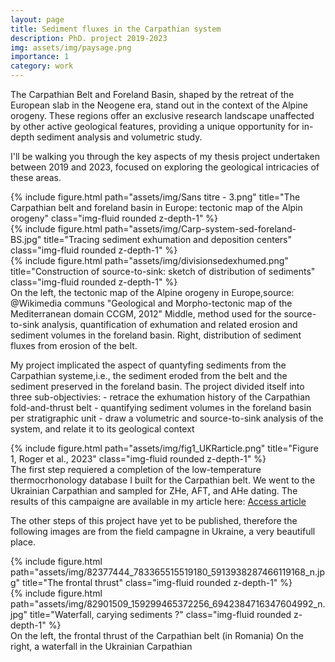 ```yaml
---
layout: page
title: Sediment fluxes in the Carpathian system
description: PhD. project 2019-2023
img: assets/img/paysage.png
importance: 1
category: work
---
```


The Carpathian Belt and Foreland Basin, shaped by the retreat of the European slab in the Neogene era, stand out in the context of the Alpine orogeny. These regions offer an exclusive research landscape unaffected by other active geological features, providing a unique opportunity for in-depth sediment analysis and volumetric study.

I'll be walking you through the key aspects of my thesis project undertaken between 2019 and 2023, focused on exploring the geological intricacies of these areas.


<div class="row">
    <div class="col-sm mt-3 mt-md-0">
        {% include figure.html path="assets/img/Sans titre - 3.png" title="The Carpathian belt and foreland basin in Europe: tectonic map of the Alpin orogeny" class="img-fluid rounded z-depth-1" %}
    </div>
    <div class="col-sm mt-3 mt-md-0">
        {% include figure.html path="assets/img/Carp-system-sed-foreland-BS.jpg" title="Tracing sediment exhumation and deposition centers" class="img-fluid rounded z-depth-1" %}
    </div>
    <div class="col-sm mt-3 mt-md-0">
        {% include figure.html path="assets/img/divisionsedexhumed.png" title="Construction of source-to-sink: sketch of distribution of sediments" class="img-fluid rounded z-depth-1" %}
    </div>
</div>
<div class="caption">
    On the left, the tectonic map of the Alpine orogeny in Europe,source: @Wikimedia communs "Geological and Morpho-tectonic map of the Mediterranean domain CCGM, 2012"
    Middle, method used for the source-to-sink analysis, quantification of exhumation and related erosion and sediment volumes in the foreland basin. 
    Right, distribution of sediment fluxes from erosion of the belt.
</div>

My project implicated the aspect of quantyfing sediments from the Carpathian systeme,i.e., the sediment eroded from the belt and the sediment preserved in the foreland basin.
The project divided itself into three sub-objectivies: 
    - retrace the exhumation history of the Carpathian fold-and-thrust belt
    - quantifying sediment volumes in the foreland basin per stratigraphic unit
    - draw a volumetric and source-to-sink analysis of the system, and relate it to its geological context

 
<div class="row">
    <div class="col-sm mt-3 mt-md-0">
        {% include figure.html path="assets/img/fig1_UKRarticle.png" title="Figure 1, Roger et al., 2023" class="img-fluid rounded z-depth-1" %}
    </div>
</div>
<div class="caption">
    The first step requiered a completion of the low-temperature thermocrhonology database I built for the Carpathian belt. We went to the Ukrainian Carpathian and sampled for ZHe, AFT, and AHe dating.
    The results of this campaigne are available in my article here:  <a href="https://se.copernicus.org/articles/14/153/2023/">Access article</a>
</div>

The other steps of this project have yet to be published, therefore the following images are from the field campagne in Ukraine, a very beautifull place.


<div class="row justify-content-sm-center">
    <div class="col-sm-8 mt-3 mt-md-0">
        {% include figure.html path="assets/img/82377444_783365515519180_5913938287466119168_n.jpg" title="The frontal thrust" class="img-fluid rounded z-depth-1" %}
    </div>
    <div class="col-sm-4 mt-3 mt-md-0">
        {% include figure.html path="assets/img/82901509_159299465372256_6942384716347604992_n.jpg" title="Waterfall, carying sediments ?" class="img-fluid rounded z-depth-1" %}
    </div>
</div>
<div class="caption">
    On the left, the frontal thrust of the Carpathian belt (in Romania)
    On the right, a waterfall in the Ukrainian Carpathian
</div>




